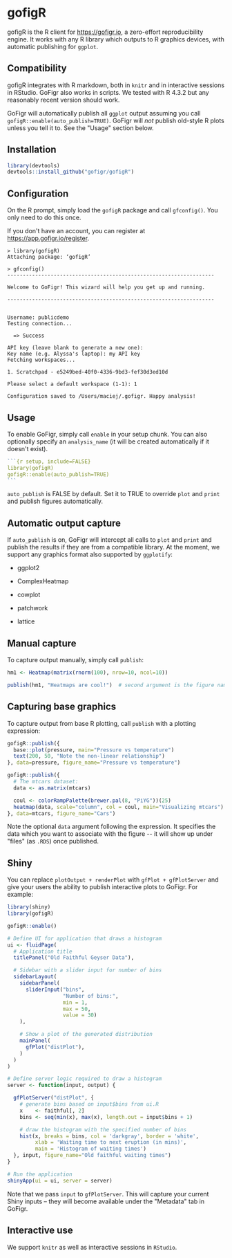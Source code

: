 # gofigR

gofigR is the R client for <https://gofigr.io>, a zero-effort reproducibility engine. It works with any R library which outputs to R graphics devices, with automatic publishing for `ggplot`.

## Compatibility

gofigR integrates with R markdown, both in `knitr` and in interactive sessions in RStudio. GoFigr also works in scripts. We tested with R 4.3.2 but any reasonably recent version should work.

GoFigr will automatically publish all `ggplot` output assuming you call `gofigR::enable(auto_publish=TRUE)`. GoFigr will *not* publish old-style R plots unless you tell it to. See the "Usage" section below.

## Installation

``` r
library(devtools)
devtools::install_github("gofigr/gofigR")
```

## Configuration

On the R prompt, simply load the `gofigR` package and call `gfconfig()`. You only need to do this once.

If you don't have an account, you can register at <https://app.gofigr.io/register>.

```         
> library(gofigR)
Attaching package: ‘gofigR’

> gfconfig()
-------------------------------------------------------------------

Welcome to GoFigr! This wizard will help you get up and running.

-------------------------------------------------------------------


Username: publicdemo
Testing connection...

  => Success

API key (leave blank to generate a new one): 
Key name (e.g. Alyssa's laptop): my API key
Fetching workspaces...

1. Scratchpad - e5249bed-40f0-4336-9bd3-fef30d3ed10d

Please select a default workspace (1-1): 1

Configuration saved to /Users/maciej/.gofigr. Happy analysis!
```

## Usage

To enable GoFigr, simply call `enable` in your setup chunk. You can also optionally specify an `analysis_name` (it will be created automatically if it doesn't exist).

```` {.R .rmd}
```{r setup, include=FALSE}
library(gofigR)
gofigR::enable(auto_publish=TRUE)
```
````

`auto_publish` is FALSE by default. Set it to TRUE to override `plot` and `print` and publish figures automatically.

## Automatic output capture

If `auto_publish` is on, GoFigr will intercept all calls to `plot` and `print` and publish the results if they are from a compatible library. At the moment, we support any graphics format also supported by `ggplotify`:

-   ggplot2

-   ComplexHeatmap

-   cowplot

-   patchwork

-   lattice

## Manual capture

To capture output manually, simply call `publish`:

``` r
hm1 <- Heatmap(matrix(rnorm(100), nrow=10, ncol=10))

publish(hm1, "Heatmaps are cool!")  # second argument is the figure name
```

## Capturing base graphics

To capture output from base R plotting, call `publish` with a plotting expression:

``` r
gofigR::publish({
  base::plot(pressure, main="Pressure vs temperature")
  text(200, 50, "Note the non-linear relationship")
}, data=pressure, figure_name="Pressure vs temperature")

gofigR::publish({
  # The mtcars dataset:
  data <- as.matrix(mtcars)

  coul <- colorRampPalette(brewer.pal(8, "PiYG"))(25)
  heatmap(data, scale="column", col = coul, main="Visualizing mtcars")
}, data=mtcars, figure_name="Cars")
```

Note the optional `data` argument following the expression. It specifies the data which you want to associate with the figure -- it will show up under "files" (as `.RDS`) once published.

## Shiny

You can replace `plotOutput + renderPlot` with `gfPlot + gfPlotServer` and give your users the ability to publish interactive plots to GoFigr. For example:

``` r
library(shiny)
library(gofigR)

gofigR::enable()

# Define UI for application that draws a histogram
ui <- fluidPage(
  # Application title
  titlePanel("Old Faithful Geyser Data"),

  # Sidebar with a slider input for number of bins
  sidebarLayout(
    sidebarPanel(
      sliderInput("bins",
                  "Number of bins:",
                  min = 1,
                  max = 50,
                  value = 30)
    ),

    # Show a plot of the generated distribution
    mainPanel(
      gfPlot("distPlot"),
    )
  )
)

# Define server logic required to draw a histogram
server <- function(input, output) {

  gfPlotServer("distPlot", {
    # generate bins based on input$bins from ui.R
    x    <- faithful[, 2]
    bins <- seq(min(x), max(x), length.out = input$bins + 1)

    # draw the histogram with the specified number of bins
    hist(x, breaks = bins, col = 'darkgray', border = 'white',
         xlab = 'Waiting time to next eruption (in mins)',
         main = 'Histogram of waiting times')
  }, input, figure_name="Old faithful waiting times")
}

# Run the application
shinyApp(ui = ui, server = server)
```

Note that we pass `input` to `gfPlotServer`. This will capture your current Shiny inputs – they will become available under the "Metadata" tab in GoFigr.

## Interactive use

We support `knitr` as well as interactive sessions in `RStudio`.
